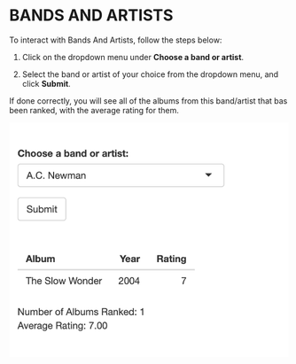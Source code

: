 <!-- _sidebar.md -->

# BANDS AND ARTISTS

To interact with Bands And Artists, follow the steps below:

1) Click on the dropdown menu under **Choose a band or artist**.

2) Select the band or artist of your choice from the dropdown menu, and click **Submit**.

If done correctly, you will see all of the albums from this band/artist that bas been ranked, with the average rating for them.

<!-- Add Image below -->

![Band 1](396_15.png)
